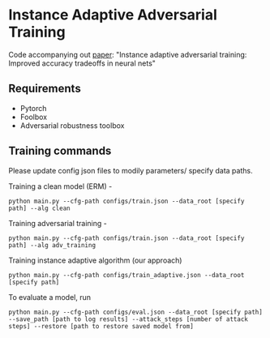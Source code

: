 # Instance Adaptive Adversarial Training

Code accompanying out [paper](https://arxiv.org/abs/1910.08051): "Instance adaptive adversarial training: Improved accuracy tradeoffs in neural nets"

## Requirements

* Pytorch
* Foolbox
* Adversarial robustness toolbox

## Training commands

Please update config json files to modily parameters/ specify data paths.

Training a clean model (ERM) - 

```
python main.py --cfg-path configs/train.json --data_root [specify path] --alg clean 
```

Training adversarial training - 

```
python main.py --cfg-path configs/train.json --data_root [specify path] --alg adv_training 
```

Training instance adaptive algorithm (our approach)

```
python main.py --cfg-path configs/train_adaptive.json --data_root [specify path]
```

To evaluate a model, run

```
python main.py --cfg-path configs/eval.json --data_root [specify path] --save_path [path to log results] --attack_steps [number of attack steps] --restore [path to restore saved model from]
```
